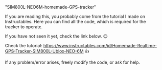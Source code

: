 "SIM800L-NEO6M-homemade-GPS-tracker" 

If you are reading this, you probably come from the tutorial I made on Instructables.
Here you can find all the code, which is required for the tracker to operate.

If you have not seen it yet, check the link below. :wink:

Check the tutorial: https://www.instructables.com/id/Homemade-Realtime-GPS-Tracker-SIM800L-Ublox-NEO-6M :+1:

If any problem/error arises, freely modify the code, or ask for help.
